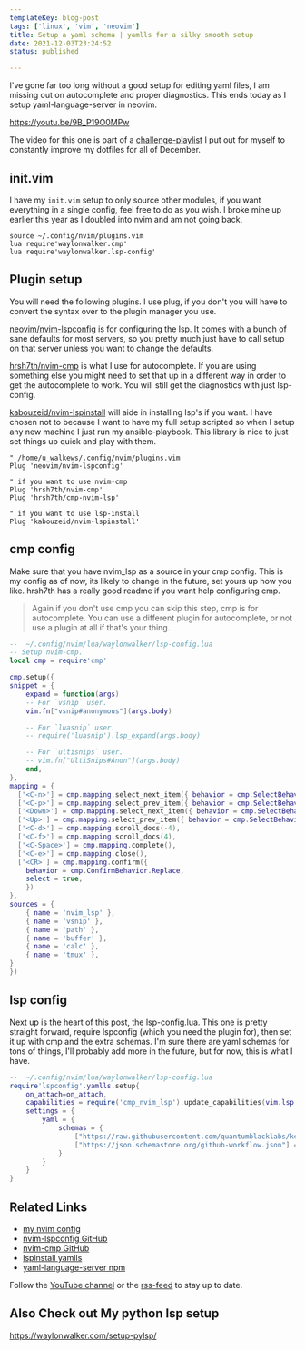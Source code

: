 ```yaml
---
templateKey: blog-post
tags: ['linux', 'vim', 'neovim']
title: Setup a yaml schema | yamlls for a silky smooth setup
date: 2021-12-03T23:24:52
status: published

---
```


I've gone far too long without a good setup for editing yaml
files, I am missing out on autocomplete and proper diagnostics.
This ends today as I setup yaml-language-server in neovim.

https://youtu.be/9B_P19O0MPw

The video for this one is part of a
[challenge-playlist](https://www.youtube.com/playlist?list=PLTRNG6WIHETAj0nR_WYAxxGjd7kXch5zj)
I put out for myself to constantly improve my dotfiles for all of December.

## init.vim

I have my `init.vim` setup to only source other modules, if you want everything
in a single config, feel free to do as you wish.  I broke mine up earlier this
year as I doubled into nvim and am not going back.

``` vim
source ~/.config/nvim/plugins.vim
lua require'waylonwalker.cmp'
lua require'waylonwalker.lsp-config'
```

## Plugin setup

You will need the following plugins.  I use plug, if you don't you will have to
convert the syntax over to the plugin manager you use.


[neovim/nvim-lspconfig](https://github.com/neovim/nvim-lspconfig) is for
configuring the lsp.  It comes with a bunch of sane defaults for most servers,
so you pretty much just have to call setup on that server unless you want to
change the defaults.

[hrsh7th/nvim-cmp](https://github.com/hrsh7th/nvim-cmp) is what I use for
autocomplete. If you are using something else you might need to set that up in
a different way in order to get the autocomplete to work.  You will still get
the diagnostics with just lsp-config.

[kabouzeid/nvim-lspinstall](https://github.com/kabouzeid/nvim-lspinstall) will
aide in installing lsp's if you want.  I have chosen not to because I want to
have my full setup scripted so when I setup any new machine I just run my
ansible-playbook.  This library is nice to just set things up quick and play
with them.

``` vim
" /home/u_walkews/.config/nvim/plugins.vim
Plug 'neovim/nvim-lspconfig'

" if you want to use nvim-cmp
Plug 'hrsh7th/nvim-cmp'
Plug 'hrsh7th/cmp-nvim-lsp'

" if you want to use lsp-install
Plug 'kabouzeid/nvim-lspinstall'
```

## cmp config

Make sure that you have nvim_lsp as a source in your cmp config.  This is my
config as of now, its likely to change in the future, set yours up how you
like.  hrsh7th has a really good readme if you want help configuring cmp.

> Again if you don't use cmp you can skip this step, cmp is for autocomplete.
> You can use a different plugin for autocomplete, or not use a plugin at all
> if that's your thing.

``` lua
--  ~/.config/nvim/lua/waylonwalker/lsp-config.lua
-- Setup nvim-cmp.
local cmp = require'cmp'

cmp.setup({
snippet = {
    expand = function(args)
    -- For `vsnip` user.
    vim.fn["vsnip#anonymous"](args.body)

    -- For `luasnip` user.
    -- require('luasnip').lsp_expand(args.body)

    -- For `ultisnips` user.
    -- vim.fn["UltiSnips#Anon"](args.body)
    end,
},
mapping = {
  ['<C-n>'] = cmp.mapping.select_next_item({ behavior = cmp.SelectBehavior.Insert }),
  ['<C-p>'] = cmp.mapping.select_prev_item({ behavior = cmp.SelectBehavior.Insert }),
  ['<Down>'] = cmp.mapping.select_next_item({ behavior = cmp.SelectBehavior.Select }),
  ['<Up>'] = cmp.mapping.select_prev_item({ behavior = cmp.SelectBehavior.Select }),
  ['<C-d>'] = cmp.mapping.scroll_docs(-4),
  ['<C-f>'] = cmp.mapping.scroll_docs(4),
  ['<C-Space>'] = cmp.mapping.complete(),
  ['<C-e>'] = cmp.mapping.close(),
  ['<CR>'] = cmp.mapping.confirm({
    behavior = cmp.ConfirmBehavior.Replace,
    select = true,
    })
},
sources = {
    { name = 'nvim_lsp' },
    { name = 'vsnip' },
    { name = 'path' },
    { name = 'buffer' },
    { name = 'calc' },
    { name = 'tmux' },
}
})

```

## lsp config

Next up is the heart of this post, the lsp-config.lua.  This one is pretty
straight forward, require lspconfig (which you need the plugin for), then set
it up with cmp and the extra schemas.  I'm sure there are yaml schemas for tons
of things, I'll probably add more in the future, but for now, this is what I
have.


``` lua
--  ~/.config/nvim/lua/waylonwalker/lsp-config.lua
require'lspconfig'.yamlls.setup{
    on_attach=on_attach,
    capabilities = require('cmp_nvim_lsp').update_capabilities(vim.lsp.protocol.make_client_capabilities()),
    settings = {
        yaml = {
            schemas = {
                ["https://raw.githubusercontent.com/quantumblacklabs/kedro/develop/static/jsonschema/kedro-catalog-0.17.json"]= "conf/**/*catalog*",
                ["https://json.schemastore.org/github-workflow.json"] = "/.github/workflows/*"
            }
        }
    }
}
```

## Related Links

* [my nvim config](https://github.com/WaylonWalker/devtainer/tree/main/nvim/.config/nvim)
* [nvim-lspconfig GitHub]( https://github.com/neovim/nvim-lspconfig )
* [nvim-cmp GitHub]( https://github.com/hrsh7th/nvim-cmp )
* [lspinstall yamlls]( https://github.com/kabouzeid/nvim-lspinstall/blob/main/lua/lspinstall/servers/yaml.lua )
* [yaml-language-server npm]( https://www.npmjs.com/package/yaml-language-server?activeTab=readme )

Follow the [YouTube channel](https://youtube.com/waylonwalker) or the
[rss-feed](https://waylonwalker/rss/) to stay up to date.

## Also Check out My python lsp setup

https://waylonwalker.com/setup-pylsp/
